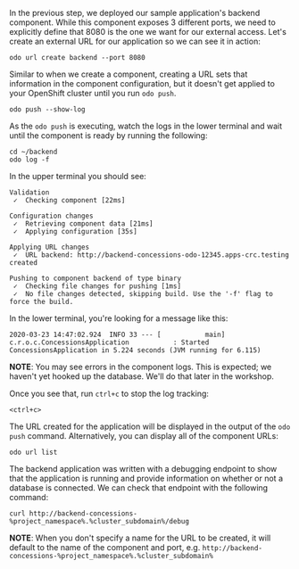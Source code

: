 In the previous step, we deployed our sample application's backend component. While this component exposes 3 different ports, we need to explicitly define that 8080 is the one we want for our external access. Let's create an external URL for our application so we can see it in action:

```execute-1
odo url create backend --port 8080
```

Similar to when we create a component, creating a URL sets that information in the component configuration, but it doesn't get applied to your OpenShift cluster until you run `odo push`.

```execute-1
odo push --show-log
```

As the `odo push` is executing, watch the logs in the lower terminal and wait until the component is ready by running the following:

```execute-2
cd ~/backend
odo log -f
```

In the upper terminal you should see:

```
Validation
 ✓  Checking component [22ms]

Configuration changes
 ✓  Retrieving component data [21ms]
 ✓  Applying configuration [35s]

Applying URL changes
 ✓  URL backend: http://backend-concessions-odo-12345.apps-crc.testing created

Pushing to component backend of type binary
 ✓  Checking file changes for pushing [1ms]
 ✓  No file changes detected, skipping build. Use the '-f' flag to force the build.
```

In the lower terminal, you're looking for a message like this:

```
2020-03-23 14:47:02.924  INFO 33 --- [           main] c.r.o.c.ConcessionsApplication           : Started ConcessionsApplication in 5.224 seconds (JVM running for 6.115)
```

__NOTE__: You may see errors in the component logs. This is expected; we haven't yet hooked up the database. We'll do that later in the workshop.

Once you see that, run `ctrl+c` to stop the log tracking:

```execute-2
<ctrl+c>
```

The URL created for the application will be displayed in the output of the `odo push` command. Alternatively, you can display all of the component URLs:

```execute-1
odo url list
```

The backend application was written with a debugging endpoint to show that the application is running and provide information on whether or not a database is connected. We can check that endpoint with the following command:

```execute-1
curl http://backend-concessions-%project_namespace%.%cluster_subdomain%/debug
```

__NOTE__: When you don't specify a name for the URL to be created, it will default to the name of the component and port, e.g. `http://backend-concessions-%project_namespace%.%cluster_subdomain%`
